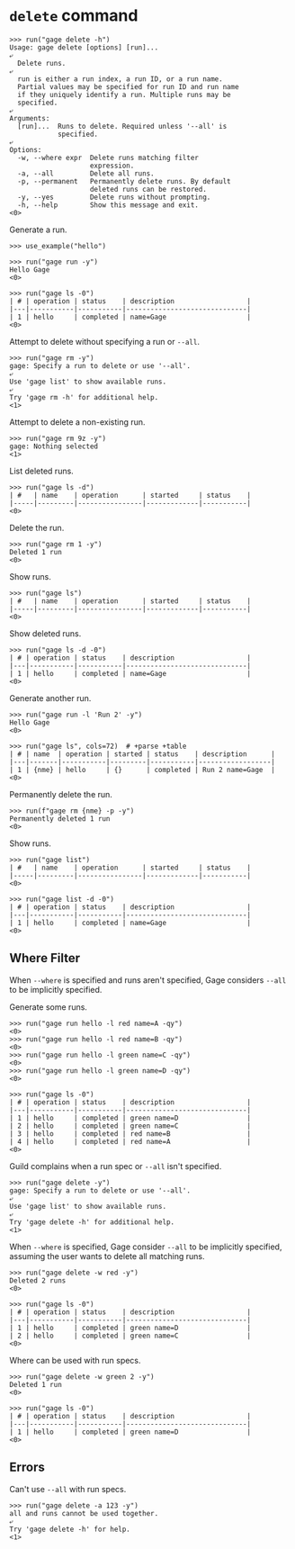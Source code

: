 # `delete` command

    >>> run("gage delete -h")
    Usage: gage delete [options] [run]...
    ⤶
      Delete runs.
    ⤶
      run is either a run index, a run ID, or a run name.
      Partial values may be specified for run ID and run name
      if they uniquely identify a run. Multiple runs may be
      specified.
    ⤶
    Arguments:
      [run]...  Runs to delete. Required unless '--all' is
                specified.
    ⤶
    Options:
      -w, --where expr  Delete runs matching filter
                        expression.
      -a, --all         Delete all runs.
      -p, --permanent   Permanently delete runs. By default
                        deleted runs can be restored.
      -y, --yes         Delete runs without prompting.
      -h, --help        Show this message and exit.
    <0>

Generate a run.

    >>> use_example("hello")

    >>> run("gage run -y")
    Hello Gage
    <0>

    >>> run("gage ls -0")
    | # | operation | status    | description                  |
    |---|-----------|-----------|------------------------------|
    | 1 | hello     | completed | name=Gage                    |
    <0>

Attempt to delete without specifying a run or `--all`.

    >>> run("gage rm -y")
    gage: Specify a run to delete or use '--all'.
    ⤶
    Use 'gage list' to show available runs.
    ⤶
    Try 'gage rm -h' for additional help.
    <1>

Attempt to delete a non-existing run.

    >>> run("gage rm 9z -y")
    gage: Nothing selected
    <1>

List deleted runs.

    >>> run("gage ls -d")
    | #   | name    | operation      | started     | status    |
    |-----|---------|----------------|-------------|-----------|
    <0>

Delete the run.

    >>> run("gage rm 1 -y")
    Deleted 1 run
    <0>

Show runs.

    >>> run("gage ls")
    | #   | name    | operation      | started     | status    |
    |-----|---------|----------------|-------------|-----------|
    <0>

Show deleted runs.

    >>> run("gage ls -d -0")
    | # | operation | status    | description                  |
    |---|-----------|-----------|------------------------------|
    | 1 | hello     | completed | name=Gage                    |
    <0>

Generate another run.

    >>> run("gage run -l 'Run 2' -y")
    Hello Gage
    <0>

    >>> run("gage ls", cols=72)  # +parse +table
    | # | name  | operation | started | status    | description      |
    |---|-------|-----------|---------|-----------|------------------|
    | 1 | {nme} | hello     | {}      | completed | Run 2 name=Gage  |
    <0>

Permanently delete the run.

    >>> run(f"gage rm {nme} -p -y")
    Permanently deleted 1 run
    <0>

Show runs.

    >>> run("gage list")
    | #   | name    | operation      | started     | status    |
    |-----|---------|----------------|-------------|-----------|
    <0>

    >>> run("gage list -d -0")
    | # | operation | status    | description                  |
    |---|-----------|-----------|------------------------------|
    | 1 | hello     | completed | name=Gage                    |
    <0>

## Where Filter

When `--where` is specified and runs aren't specified, Gage considers
`--all` to be implicitly specified.

Generate some runs.

    >>> run("gage run hello -l red name=A -qy")
    <0>
    >>> run("gage run hello -l red name=B -qy")
    <0>
    >>> run("gage run hello -l green name=C -qy")
    <0>
    >>> run("gage run hello -l green name=D -qy")
    <0>

    >>> run("gage ls -0")
    | # | operation | status    | description                  |
    |---|-----------|-----------|------------------------------|
    | 1 | hello     | completed | green name=D                 |
    | 2 | hello     | completed | green name=C                 |
    | 3 | hello     | completed | red name=B                   |
    | 4 | hello     | completed | red name=A                   |
    <0>

Guild complains when a run spec or `--all` isn't specified.

    >>> run("gage delete -y")
    gage: Specify a run to delete or use '--all'.
    ⤶
    Use 'gage list' to show available runs.
    ⤶
    Try 'gage delete -h' for additional help.
    <1>

When `--where` is specified, Gage consider `--all` to be implicitly
specified, assuming the user wants to delete all matching runs.

    >>> run("gage delete -w red -y")
    Deleted 2 runs
    <0>

    >>> run("gage ls -0")
    | # | operation | status    | description                  |
    |---|-----------|-----------|------------------------------|
    | 1 | hello     | completed | green name=D                 |
    | 2 | hello     | completed | green name=C                 |
    <0>

Where can be used with run specs.

    >>> run("gage delete -w green 2 -y")
    Deleted 1 run
    <0>

    >>> run("gage ls -0")
    | # | operation | status    | description                  |
    |---|-----------|-----------|------------------------------|
    | 1 | hello     | completed | green name=D                 |
    <0>

## Errors

Can't use `--all` with run specs.

    >>> run("gage delete -a 123 -y")
    all and runs cannot be used together.
    ⤶
    Try 'gage delete -h' for help.
    <1>
